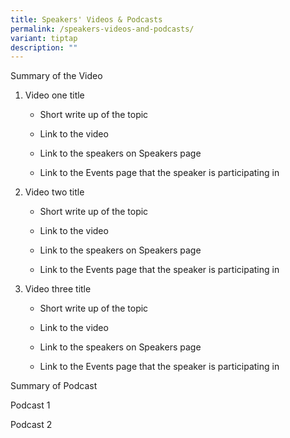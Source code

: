 ```yaml
---
title: Speakers' Videos & Podcasts
permalink: /speakers-videos-and-podcasts/
variant: tiptap
description: ""
---
```

<p>Summary of the Video</p><p></p><ol data-tight="true" class="tight"><li><p>Video one title</p><ul data-tight="true" class="tight"><li><p>Short write up of the topic</p></li><li><p>Link to the video</p></li><li><p>Link to the speakers on Speakers page</p></li><li><p>Link to the Events page that the speaker is participating in</p><p></p></li></ul></li><li><p>Video two title</p><ul data-tight="true" class="tight"><li><p>Short write up of the topic</p></li><li><p>Link to the video</p></li><li><p>Link to the speakers on Speakers page</p></li><li><p>Link to the Events page that the speaker is participating in</p><p></p></li></ul></li><li><p>Video three title</p><ul data-tight="true" class="tight"><li><p>Short write up of the topic</p></li><li><p>Link to the video</p></li><li><p>Link to the speakers on Speakers page</p></li><li><p>Link to the Events page that the speaker is participating in</p></li></ul></li></ol><p></p><p>Summary of Podcast</p><p></p><p>Podcast 1</p><p>Podcast 2</p>